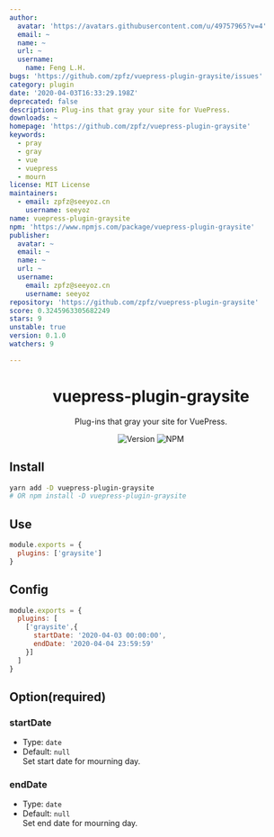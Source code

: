 ```yaml
---
author:
  avatar: 'https://avatars.githubusercontent.com/u/49757965?v=4'
  email: ~
  name: ~
  url: ~
  username:
    name: Feng L.H.
bugs: 'https://github.com/zpfz/vuepress-plugin-graysite/issues'
category: plugin
date: '2020-04-03T16:33:29.198Z'
deprecated: false
description: Plug-ins that gray your site for VuePress.
downloads: ~
homepage: 'https://github.com/zpfz/vuepress-plugin-graysite'
keywords:
  - pray
  - gray
  - vue
  - vuepress
  - mourn
license: MIT License
maintainers:
  - email: zpfz@seeyoz.cn
    username: seeyoz
name: vuepress-plugin-graysite
npm: 'https://www.npmjs.com/package/vuepress-plugin-graysite'
publisher:
  avatar: ~
  email: ~
  name: ~
  url: ~
  username:
    email: zpfz@seeyoz.cn
    username: seeyoz
repository: 'https://github.com/zpfz/vuepress-plugin-graysite'
score: 0.3245963305682249
stars: 9
unstable: true
version: 0.1.0
watchers: 9

---
```


<h1 align="center">vuepress-plugin-graysite</h1>
<div align="center">

Plug-ins that gray your site for VuePress.

![Version](https://img.shields.io/github/package-json/v/zpfz/vuepress-plugin-graysite?style=flat-square)
![NPM](https://img.shields.io/npm/l/vuepress-plugin-graysite?style=flat-square)

</div>

## Install

```sh
yarn add -D vuepress-plugin-graysite
# OR npm install -D vuepress-plugin-graysite
```

## Use

```js
module.exports = {
  plugins: ['graysite']
}
```
## Config
```js
module.exports = {
  plugins: [
    ['graysite',{
      startDate: '2020-04-03 00:00:00',
      endDate: '2020-04-04 23:59:59'
    }]
  ]
}
```

## Option(required)

### startDate
- Type: `date`
- Default: `null`   
Set start date for mourning day.

### endDate
- Type: `date`
- Default: `null`    
Set end date for mourning day.